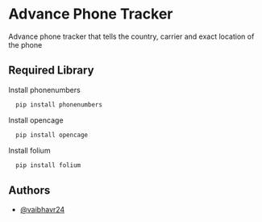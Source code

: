 
# Advance Phone Tracker 

Advance phone tracker that tells the country, carrier and exact location of the phone
## Required Library


Install phonenumbers 
```bash
  pip install phonenumbers
```

Install opencage
```bash
  pip install opencage
```

Install folium
```bash
  pip install folium
```
## Authors

- [@vaibhavr24](https://github.com/vaibhavr24)
